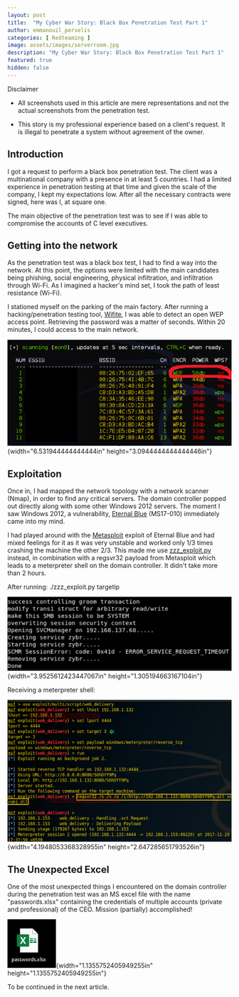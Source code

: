 ```yaml
---
layout: post
title:  "My Cyber War Story: Black Box Penetration Test Part 1"
author: emmanouil_perselis
categories: [ Redteaming ]
image: assets/images/serverroom.jpg
description: "My Cyber War Story: Black Box Penetration Test Part 1"
featured: true
hidden: false
---
```


Disclaimer

-   All screenshots used in this article are mere representations and
    not the actual screenshots from the penetration test.

-   This story is my professional experience based on a client's
    request. It is illegal to penetrate a system without agreement of
    the owner.

## Introduction

I got a request to perform a black box penetration test. The client was
a multinational company with a presence in at least 5 countries. I had a
limited experience in penetration testing at that time and given the
scale of the company, I kept my expectations low. After all the
necessary contracts were signed, here was I, at square one.

The main objective of the penetration test was to see if I was able to
compromise the accounts of C level executives.

## Getting into the network

As the penetration test was a black box test, I had to find a way into
the network. At this point, the options were limited with the main
candidates being phishing, social engineering, physical infiltration,
and infiltration through Wi-Fi. As I imagined a hacker's mind set, I
took the path of least resistance (Wi-Fi).

I stationed myself on the parking of the main factory. After running a
hacking/penetration testing tool,
[Wifite](https://github.com/derv82/wifite2), I was able to detect an
open WEP access point. Retrieving the password was a matter of seconds.
Within 20 minutes, I could access to the main network.

![](../assets/images/Posts/WarStoryEmmanouil/image1.png){width="6.531944444444444in"
height="3.0944444444444446in"}

## Exploitation

Once in, I had mapped the network topology with a network scanner
(Nmap), in order to find any critical servers. The domain controller
popped out directly along with some other Windows 2012 servers. The
moment I saw Windows 2012, a vulnerability, [Eternal
Blue](https://en.wikipedia.org/wiki/EternalBlue) (MS17-010) immediately
came into my mind.

I had played around with the [Metasploit](https://www.metasploit.com/)
exploit of Eternal Blue and had mixed feelings for it as it was very
unstable and worked only 1/3 times crashing the machine the other 2/3.
This made me use
[zzz_exploit.py](https://github.com/worawit/MS17-010/blob/master/zzz_exploit.py)
instead, in combination with a regsvr32 payload from Metasploit which
leads to a meterpreter shell on the domain controller. It didn't take
more than 2 hours.

After running: ./zzz_exploit.py targetip

![](../assets/images/Posts/WarStoryEmmanouil/image2.png){width="3.9525612423447067in"
height="1.305194663167104in"}

Receiving a meterpreter shell:

![](../assets/images/Posts/WarStoryEmmanouil/image3.png){width="4.1948053368328955in"
height="2.647285651793526in"}

## The Unexpected Excel

One of the most unexpected things I encountered on the domain controller
during the penetration test was an MS excel file with the name
"passwords.xlsx" containing the credentials of multiple accounts
(private and professional) of the CEO. Mission (partially) accomplished!

![](../assets/images/Posts/WarStoryEmmanouil/image4.png){width="1.1355752405949255in"
height="1.1355752405949255in"}

To be continued in the next article.